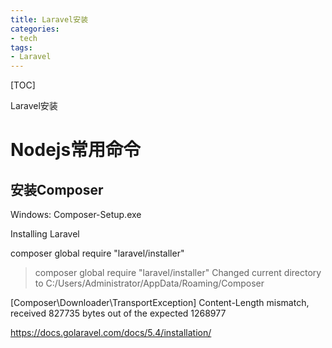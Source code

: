 ```yaml
---
title: Laravel安装
categories:
- tech
tags:
- Laravel
---
```


[TOC]

Laravel安装

<!-- more -->
# Nodejs常用命令

## 安装Composer
Windows: Composer-Setup.exe


Installing Laravel

composer global require "laravel/installer"

>composer global require "laravel/installer"
Changed current directory to C:/Users/Administrator/AppData/Roaming/Composer


  [Composer\Downloader\TransportException]
  Content-Length mismatch, received 827735 bytes out of the expected 1268977




https://docs.golaravel.com/docs/5.4/installation/
















[^keyword]: keyword